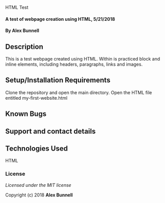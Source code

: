 HTML Test

#### A test of webpage creation using HTML, 5/21/2018

#### By Alex Bunnell

## Description

This is a test webpage created using HTML. Within is practiced block and inline elements, including headers, paragraphs, links and images.

## Setup/Installation Requirements

Clone the repository and open the main directory.
Open the HTML file entitled my-first-website.html

## Known Bugs


## Support and contact details


## Technologies Used

HTML

### License

*Licensed under the MIT license*

Copyright (c) 2018 **Alex Bunnell**
